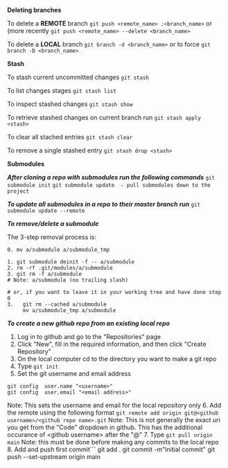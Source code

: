 ---
---

**Deleting branches**

To delete a **REMOTE** branch
`git push <remote_name> :<branch_name>`
or (more recently
`git push <remote_name> --delete <branch_name>`

To delete a **LOCAL** branch
`git branch -d <branch_name>`
or to force
`git branch -D <branch_name>`

**Stash**

To stash current uncommitted changes
`git stash`

To list changes stages
`git stash list`

To inspect stashed changes
`git stash show`

To retrieve stashed changes on current branch run
`git stash apply <stash>`

To clear all stached entries
`git stash clear`

To remove a single stashed entry
`git stash drop <stash>`

**Submodules**

***After cloning a repo with submodules run the following commands***
`git submodule init`
`git submodule update  - pull submodules down to the project`

***To update all submodules in a repo to their master branch run***
`git submodule update --remote`

***To remove/delete a submodule***

The 3-step removal process is:

```
0. mv a/submodule a/submodule_tmp

1. git submodule deinit -f -- a/submodule    
2. rm -rf .git/modules/a/submodule
3. git rm -f a/submodule
# Note: a/submodule (no trailing slash)

# or, if you want to leave it in your working tree and have done step 0
3.   git rm --cached a/submodule
     mv a/submodule_tmp a/submodule
```

***To create a new github repo from an existing local repo***

1. Log in to github and go to the "Repositories" page
2. Click "New", fill in the required information, and then click "Create Repository"
3. On the local computer cd to the directory you want to make a git repo
4. Type `git init`
5. Set the git username and email address
```
git config  user.name "<username>"
git config  user.email "<email address>"
```
Note: This sets the username and email for the local repository only
6. Add the remote using the following format
`git remote add origin git@<github username>/<github repo name>.git`
Note: This is not generally the exact uri you get from the "Code" dropdown in github.
This has the additional occurance of \<github username\> after the "@"
7. Type `git pull origin main`
Note: this must be done before making any commits to the local repo
8. Add and push first commit```
git add .
git commit -m"Initial commit"
git push --set-upstream origin main
```

